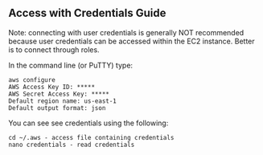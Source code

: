 ## Access with Credentials Guide

Note: connecting with user credentials is generally NOT recommended because user credentials can be accessed within the EC2 instance. Better is to connect through roles.

In the command line (or PuTTY) type:
```
aws configure
AWS Access Key ID: *****
AWS Secret Access Key: *****
Default region name: us-east-1
Default output format: json
```

You can see see credentials using the following:
```
cd ~/.aws - access file containing credentials
nano credentials - read credentials
```